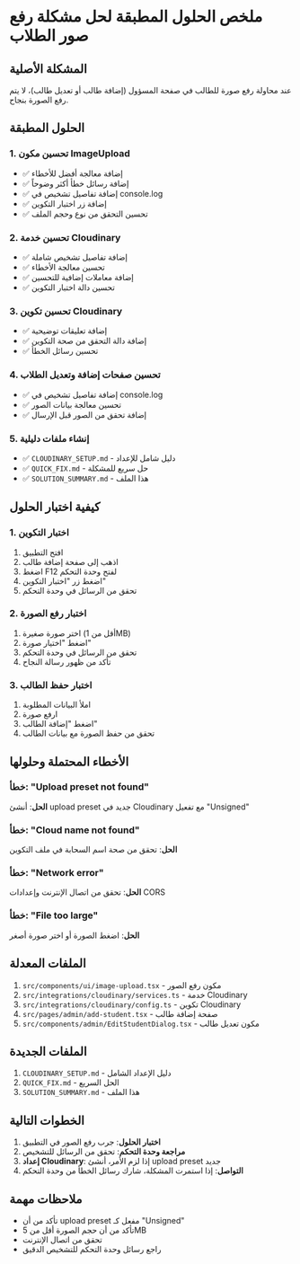 # ملخص الحلول المطبقة لحل مشكلة رفع صور الطلاب

## المشكلة الأصلية
عند محاولة رفع صورة للطالب في صفحة المسؤول (إضافة طالب أو تعديل طالب)، لا يتم رفع الصورة بنجاح.

## الحلول المطبقة

### 1. تحسين مكون ImageUpload
- ✅ إضافة معالجة أفضل للأخطاء
- ✅ إضافة رسائل خطأ أكثر وضوحاً
- ✅ إضافة تفاصيل تشخيص في console.log
- ✅ إضافة زر اختبار التكوين
- ✅ تحسين التحقق من نوع وحجم الملف

### 2. تحسين خدمة Cloudinary
- ✅ إضافة تفاصيل تشخيص شاملة
- ✅ تحسين معالجة الأخطاء
- ✅ إضافة معاملات إضافية للتحسين
- ✅ تحسين دالة اختبار التكوين

### 3. تحسين تكوين Cloudinary
- ✅ إضافة تعليقات توضيحية
- ✅ إضافة دالة التحقق من صحة التكوين
- ✅ تحسين رسائل الخطأ

### 4. تحسين صفحات إضافة وتعديل الطلاب
- ✅ إضافة تفاصيل تشخيص في console.log
- ✅ تحسين معالجة بيانات الصور
- ✅ إضافة تحقق من الصور قبل الإرسال

### 5. إنشاء ملفات دليلية
- ✅ `CLOUDINARY_SETUP.md` - دليل شامل للإعداد
- ✅ `QUICK_FIX.md` - حل سريع للمشكلة
- ✅ `SOLUTION_SUMMARY.md` - هذا الملف

## كيفية اختبار الحلول

### 1. اختبار التكوين
1. افتح التطبيق
2. اذهب إلى صفحة إضافة طالب
3. اضغط F12 لفتح وحدة التحكم
4. اضغط زر "اختبار التكوين"
5. تحقق من الرسائل في وحدة التحكم

### 2. اختبار رفع الصورة
1. اختر صورة صغيرة (أقل من 1MB)
2. اضغط "اختيار صورة"
3. تحقق من الرسائل في وحدة التحكم
4. تأكد من ظهور رسالة النجاح

### 3. اختبار حفظ الطالب
1. املأ البيانات المطلوبة
2. ارفع صورة
3. اضغط "إضافة الطالب"
4. تحقق من حفظ الصورة مع بيانات الطالب

## الأخطاء المحتملة وحلولها

### خطأ: "Upload preset not found"
**الحل**: أنشئ upload preset جديد في Cloudinary مع تفعيل "Unsigned"

### خطأ: "Cloud name not found"
**الحل**: تحقق من صحة اسم السحابة في ملف التكوين

### خطأ: "Network error"
**الحل**: تحقق من اتصال الإنترنت وإعدادات CORS

### خطأ: "File too large"
**الحل**: اضغط الصورة أو اختر صورة أصغر

## الملفات المعدلة

1. `src/components/ui/image-upload.tsx` - مكون رفع الصور
2. `src/integrations/cloudinary/services.ts` - خدمة Cloudinary
3. `src/integrations/cloudinary/config.ts` - تكوين Cloudinary
4. `src/pages/admin/add-student.tsx` - صفحة إضافة طالب
5. `src/components/admin/EditStudentDialog.tsx` - مكون تعديل طالب

## الملفات الجديدة

1. `CLOUDINARY_SETUP.md` - دليل الإعداد الشامل
2. `QUICK_FIX.md` - الحل السريع
3. `SOLUTION_SUMMARY.md` - هذا الملف

## الخطوات التالية

1. **اختبار الحلول**: جرب رفع الصور في التطبيق
2. **مراجعة وحدة التحكم**: تحقق من الرسائل للتشخيص
3. **إعداد Cloudinary**: إذا لزم الأمر، أنشئ upload preset جديد
4. **التواصل**: إذا استمرت المشكلة، شارك رسائل الخطأ من وحدة التحكم

## ملاحظات مهمة

- تأكد من أن upload preset مفعل كـ "Unsigned"
- تأكد من أن حجم الصورة أقل من 5MB
- تحقق من اتصال الإنترنت
- راجع رسائل وحدة التحكم للتشخيص الدقيق 